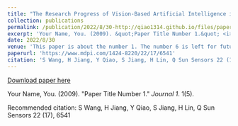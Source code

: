 ```yaml
---
title: "The Research Progress of Vision-Based Artificial Intelligence in Smart Pig Farming"
collection: publications
permalink: /publication/2022/8/30-http://qiao1314.github.io/files/paper5.pdf
excerpt: 'Your Name, You. (2009). &quot;Paper Title Number 1.&quot; <i>Journal 1</i>. 1(5).'
date: 2022/8/30
venue: 'This paper is about the number 1. The number 6 is left for future work.'
paperurl: 'https://www.mdpi.com/1424-8220/22/17/6541'
citation: 'S Wang, H Jiang, Y Qiao, S Jiang, H Lin, Q Sun Sensors 22 (17), 6541'
---
```


<a href='https://www.mdpi.com/1424-8220/22/17/6541'>Download paper here</a>

Your Name, You. (2009). &quot;Paper Title Number 1.&quot; <i>Journal 1</i>. 1(5).

Recommended citation: S Wang, H Jiang, Y Qiao, S Jiang, H Lin, Q Sun Sensors 22 (17), 6541
